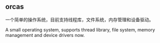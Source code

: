 ## orcas
一个简单的操作系统，目前支持线程库，文件系统，内存管理和设备驱动。  

A small operating system, supports thread library, file system, memory management and device drivers now.
